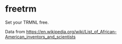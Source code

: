 # freetrm

Set your TRMNL free.

Data from https://en.wikipedia.org/wiki/List_of_African-American_inventors_and_scientists
